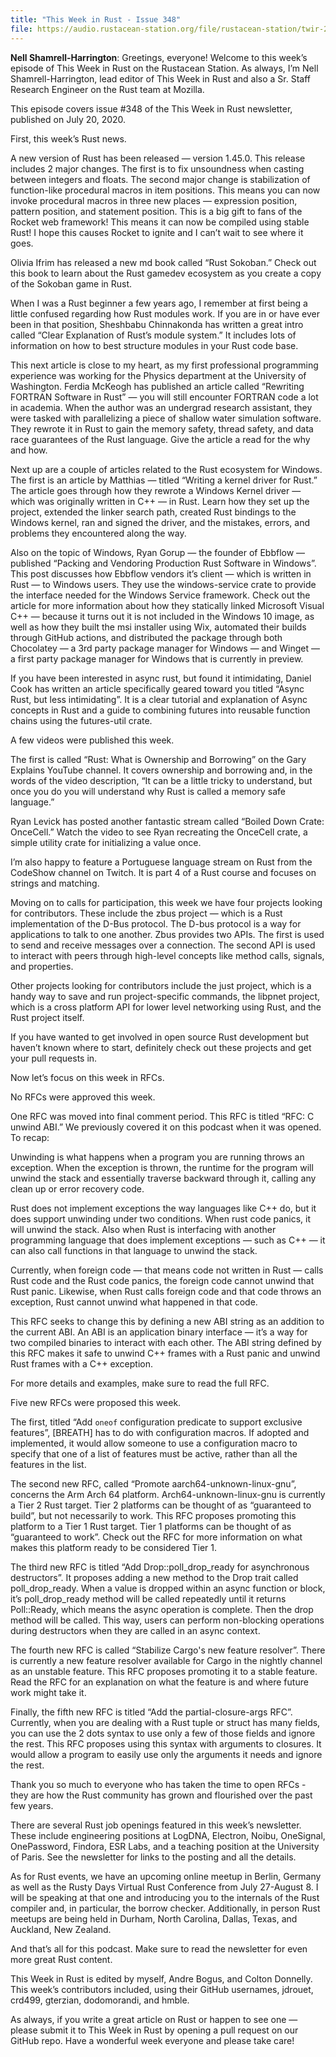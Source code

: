 ```yaml
---
title: "This Week in Rust - Issue 348"
file: https://audio.rustacean-station.org/file/rustacean-station/twir-2020-07-21.mp3 
---
```


__Nell Shamrell-Harrington__: Greetings, everyone! Welcome to this week’s episode of This Week in Rust on the Rustacean Station. As always, I’m Nell Shamrell-Harrington, lead editor of This Week in Rust and also a Sr. Staff Research Engineer on the Rust team at Mozilla. 

This episode covers issue #348 of the This Week in Rust newsletter, published on July 20, 2020.

First, this week’s Rust news.

A new version of Rust has been released — version 1.45.0. This release includes 2 major changes. The first is to fix unsoundness when casting between integers and floats. The second major change is stabilization of function-like procedural macros in item positions. This means you can now invoke procedural macros in three new places — expression position, pattern position, and statement position. This is a big gift to fans of the Rocket web framework! This means it can now be compiled using stable Rust! I hope this causes Rocket to ignite and I can’t wait to see where it goes.

Olivia Ifrim has released a new md book called “Rust Sokoban.” Check out this book to learn about the Rust gamedev ecosystem as you create a copy of the Sokoban game in Rust.

When I was a Rust beginner a few years ago, I remember at first being a little confused regarding how Rust modules work. If you are in or have ever been in that position, Sheshbabu Chinnakonda has written a great intro called “Clear Explanation of Rust’s module system.” It includes lots of information on how to best structure modules in your Rust code base.

This next article is close to my heart, as my first professional programming experience was working for the Physics department at the University of Washington. Ferdia McKeogh has published an article called “Rewriting FORTRAN Software in Rust” — you will still encounter FORTRAN code a lot in academia. When the author was an undergrad research assistant, they were tasked with parallelizing a piece of shallow water simulation software. They rewrote it in Rust to gain the memory safety, thread safety, and data race guarantees of the Rust language. Give the article a read for the why and how.

Next up are a couple of articles related to the Rust ecosystem for Windows. The first is an article by Matthias — titled “Writing a kernel driver for Rust.” The article goes through how they rewrote a Windows Kernel driver — which was originally written in C++ — in Rust. Learn how they set up the project, extended the linker search path, created Rust bindings to the Windows kernel, ran and signed the driver, and the mistakes, errors, and problems they encountered along the way.

Also on the topic of Windows, Ryan Gorup — the founder of Ebbflow — published “Packing and Vendoring Production Rust Software in Windows”. This post discusses how Ebbflow vendors it’s client — which is written in Rust — to Windows users. They use the windows-service crate to provide the interface needed for the Windows Service framework. Check out the article for more information about how they statically linked Microsoft Visual C++ — because it turns out it is not included in the Windows 10 image, as well as how they built the msi installer using Wix, automated their builds through GitHub actions, and distributed the package through both Chocolatey — a 3rd party package manager for Windows — and Winget — a first party package manager for Windows that is currently in preview.

If you have been interested in async rust, but found it intimidating, Daniel Cook has written an article specifically geared toward you titled “Async Rust, but less intimidating”. It is a clear tutorial and explanation of Async concepts in Rust and a guide to combining futures into reusable function chains using the futures-util crate.

A few videos were published this week.

The first is called “Rust: What is Ownership and Borrowing” on the Gary Explains YouTube channel. It covers ownership and borrowing and, in the words of the video description, “It can be a little tricky to understand, but once you do you will understand why Rust is called a memory safe language.”

Ryan Levick has posted another fantastic stream called “Boiled Down Crate: OnceCell.” Watch the video to see Ryan recreating the OnceCell crate, a simple utility crate for initializing a value once.

I’m also happy to feature a Portuguese language stream on Rust from the CodeShow channel on Twitch. It is part 4 of a Rust course and focuses on strings and matching.

Moving on to calls for participation, this week we have four projects looking for contributors. These include the zbus project — which is a Rust implementation of the D-Bus protocol. The D-bus protocol is a way for applications to talk to one another. Zbus provides two APIs. The first is used to send and receive messages over a connection. The second API is used to interact with peers through high-level concepts like method calls, signals, and properties.

Other projects looking for contributors include the just project, which is a handy way to save and run project-specific commands, the libpnet project, which is a cross platform API for lower level networking using Rust, and the Rust project itself.

If you have wanted to get involved in open source Rust development but haven’t known where to start, definitely check out these projects and get your pull requests in.

Now let’s focus on this week in RFCs.

No RFCs were approved this week.

One RFC was moved into final comment period. This RFC is titled “RFC: C unwind ABI.” We previously covered it on this podcast when it was opened. To recap: 

Unwinding is what happens when a program you are running throws an exception. When the exception is thrown, the runtime for the program will unwind the stack and essentially traverse backward through it, calling any clean up or error recovery code.

Rust does not implement exceptions the way languages like C++ do, but it does support unwinding under two conditions. When rust code panics, it will unwind the stack. Also when Rust is interfacing with another programming language that does implement exceptions — such as C++ — it can also call functions in that language to unwind the stack.

Currently, when foreign code — that means code not written in Rust — calls Rust code and the Rust code panics, the foreign code cannot unwind that Rust panic. Likewise, when Rust calls foreign code and that code throws an exception, Rust cannot unwind what happened in that code. 

This RFC seeks to change this by defining a new ABI string as an addition to the current ABI. An ABI is an application binary interface — it’s a way for two compiled binaries to interact with each other. The ABI string defined by this RFC makes it safe to unwind C++ frames with a Rust panic and unwind Rust frames with a C++ exception. 

For more details and examples, make sure to read the full RFC.

Five new RFCs were proposed this week.

The first, titled “Add `oneof` configuration predicate to support exclusive features”, [BREATH] has to do with configuration macros. If adopted and implemented, it would allow someone to use a configuration macro to specify that one of a list of features must be active, rather than all the features in the list.

The second new RFC, called “Promote aarch64-unknown-linux-gnu”, concerns the Arm Arch 64 platform. Arch64-unknown-linux-gnu is currently a Tier 2 Rust target. Tier 2 platforms can be thought of as “guaranteed to build”, but not necessarily to work. This RFC proposes promoting this platform to a Tier 1 Rust target. Tier 1 platforms can be thought of as “guaranteed to work”. Check out the RFC for  more information on what makes this platform ready to be considered Tier 1.

The third new RFC is titled “Add Drop::poll_drop_ready for asynchronous destructors”. It proposes adding a new method to the Drop trait called poll_drop_ready. When a value is dropped within an async function or block, it’s poll_drop_ready method will be called repeatedly until it returns Poll::Ready, which means the async operation is complete. Then the drop method will be called. This way, users can perform non-blocking operations during destructors when they are called in an async context.

The fourth new RFC is called “Stabilize Cargo's new feature resolver”. There is currently a new feature resolver available for Cargo in the nightly channel as an unstable feature. This RFC proposes promoting it to a stable feature. Read the RFC for an explanation on what the feature is and where future work might take it.

Finally, the fifth new RFC is titled “Add the partial-closure-args RFC”. Currently, when you are dealing with a Rust tuple or struct has many fields, you can use the 2 dots syntax to use only a few of those fields and ignore the rest. This RFC proposes using this syntax with arguments to closures. It would allow a program to easily use only the arguments it needs and ignore the rest.

Thank you so much to everyone who has taken the time to open RFCs - they are how the Rust community has grown and flourished over the past few years.

There are several Rust job openings featured in this week’s newsletter. These include engineering positions at LogDNA, Electron, Noibu, OneSignal, OnePassword, Findora, ESR Labs, and a teaching position at the University of Paris. See the newsletter for links to the posting and all the details.

As for Rust events, we have an upcoming online meetup in Berlin, Germany as well as the Rusty Days Virtual Rust Conference from July 27-August 8. I will be speaking at that one and introducing you to the internals of the Rust compiler and, in particular, the borrow checker. Additionally, in person Rust meetups are being held in Durham, North Carolina, Dallas, Texas, and Auckland, New Zealand. 

And that’s all for this podcast. Make sure to read the newsletter for even more great Rust content.

This Week in Rust is edited by myself, Andre Bogus, and Colton Donnelly. This week’s contributors included, using their GitHub usernames, jdrouet, crd499, gterzian, dodomorandi, and hmble.

As always, if you write a great article on Rust or happen to see one — please submit it to This Week in Rust by opening a pull request on our GitHub repo. Have a wonderful week everyone and please take care!

